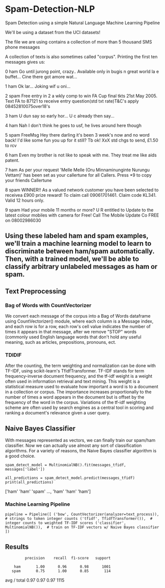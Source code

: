 # Spam-Detection-NLP
Spam Detection using a simple Natural Language Machine Learning Pipeline

We'll be using a dataset from the UCI datasets! 

The file we are using contains a collection of more than 5 thousand SMS phone messages

A collection of texts is also sometimes called "corpus".  Printing the first ten messages gives us:

0 ham	Go until jurong point, crazy.. Available only in bugis n great world la e buffet... Cine there got amore wat...

1 ham	Ok lar... Joking wif u oni...

2 spam	Free entry in 2 a wkly comp to win FA Cup final tkts 21st May 2005. Text FA to 87121 to receive entry question(std txt rate)T&C's apply 08452810075over18's

3 ham	U dun say so early hor... U c already then say...

4 ham	Nah I don't think he goes to usf, he lives around here though

5 spam	FreeMsg Hey there darling it's been 3 week's now and no word back! I'd like some fun you up for it still? Tb ok! XxX std chgs to send, £1.50 to rcv

6 ham	Even my brother is not like to speak with me. They treat me like aids patent.

7 ham	As per your request 'Melle Melle (Oru Minnaminunginte Nurungu Vettam)' has been set as your callertune for all Callers. Press *9 to copy your friends Callertune


8 spam	WINNER!! As a valued network customer you have been selected to receivea £900 prize reward! To claim call 09061701461. Claim code KL341. Valid 12 hours only.

9 spam	Had your mobile 11 months or more? U R entitled to Update to the latest colour mobiles with camera for Free! Call The Mobile Update Co FREE on 08002986030

## Using these labeled ham and spam examples, we'll train a machine learning model to learn to discriminate between ham/spam automatically. Then, with a trained model, we'll be able to classify arbitrary unlabeled messages as ham or spam.

## Text Preprocessing
### Bag of Words with CountVectorizer
We convert each message of the corpus into a Bag of Words dataframe using CountVectorizer() module, where each column is a Message index, and each row is for a row, each row's cell value indicates the number of times it appears in that message, after we remove "STOP" words (commonly used English language words that don't hold any useful meaning, such as articles, prepositions, pronouns, ect.

### TDIDIF
After the counting, the term weighting and normalization can be done with TF-IDF, using scikit-learn's TfidfTransformer.
TF-IDF stands for term frequency-inverse document frequency, and the tf-idf weight is a weight often used in information retrieval and text mining. This weight is a statistical measure used to evaluate how important a word is to a document in a collection or corpus. The importance increases proportionally to the number of times a word appears in the document but is offset by the frequency of the word in the corpus. Variations of the tf-idf weighting scheme are often used by search engines as a central tool in scoring and ranking a document's relevance given a user query.

## Naive Bayes Classifier
With messages represented as vectors, we can finally train our spam/ham classifier. Now we can actually use almost any sort of classification algorithms. For a variety of reasons, the Naive Bayes classifier algorithm is a good choice.

`spam_detect_model = MultinomialNB().fit(messages_tfidf, messages['label'])`

`all_predictions = spam_detect_model.predict(messages_tfidf)
print(all_predictions)`

['ham' 'ham' 'spam' ..., 'ham' 'ham' 'ham'] 

### Machine Learning Pipeline

`pipeline = Pipeline([
    ('bow', CountVectorizer(analyzer=text_process)),  # strings to token integer counts
    ('tfidf', TfidfTransformer()),  # integer counts to weighted TF-IDF scores
    ('classifier', MultinomialNB()),  # train on TF-IDF vectors w/ Naive Bayes classifier
])`


## Results
             precision    recall  f1-score   support

        ham       1.00      0.96      0.98      1001
       spam       0.75      1.00      0.85       114

avg / total       0.97      0.97      0.97      1115




